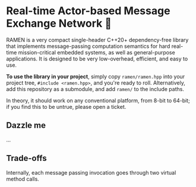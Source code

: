 # Real-time Actor-based Message Exchange Network 🍜

RAMEN is a very compact single-header C++20+ dependency-free library that implements message-passing computation semantics for hard real-time mission-critical embedded systems, as well as general-purpose applications. It is designed to be very low-overhead, efficient, and easy to use.

**To use the library in your project**, simply copy `ramen/ramen.hpp` into your project tree, `#include <ramen.hpp>`, and you're ready to roll. Alternatively, add this repository as a submodule, and add `ramen/` to the include paths.

In theory, it should work on any conventional platform, from 8-bit to 64-bit; if you find this to be untrue, please open a ticket.

## Dazzle me

...


## Trade-offs

Internally, each message passing invocation goes through two virtual method calls.
